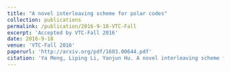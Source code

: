 ```yaml
---
title: "A novel interleaving scheme for polar codes"
collection: publications
permalink: /publication/2016-9-18-VTC-Fall
excerpt: 'Accepted by VTC-Fall 2016'
date: 2016-9-18
venue: 'VTC-Fall 2016'
paperurl: 'http://arxiv.org/pdf/1603.00644.pdf'
citation: 'Ya Meng, Liping Li, Yanjun Hu. A novel interleaving scheme for polar codes[C]. in Proc. IEEE Vehicular Technology Conference Fall (VTC-Fall), Sep. 2016.'
---
```


